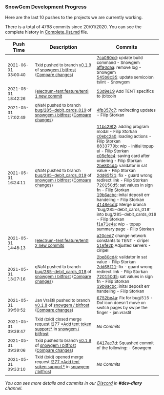 
### SnowGem Development Progress

Here are the last 10 pushes to the projects we are currently working.

There is a total of 4798 commits since 20/01/2020. You can see the complete history in
 [Complete_list.md](Complete_list.md) file.

| Push Time | Description | Commits |
| --- | --- | --- |
| <sub>2021-06-01 03:00:40</sub> | <sub>Txid pushed to branch [v0\.1\.9](https://gitlab.com/snowgem/bitfrost/commits/v0.1.9) of [snowgem / bitfrost](https://gitlab.com/snowgem/bitfrost) ([Compare changes](https://gitlab.com/snowgem/bitfrost/compare/6417ac7d773193090868634d40c64674fd2dd982...545b8c35d23adb3a8637167d88a23c18611667d4))</sub> | <sub>[7ca080cd](https://gitlab.com/snowgem/bitfrost/-/commit/7ca080cdaa8d437f1a5e9901334c821f725de063): update build command - Snowgem<br>[aff90daa](https://gitlab.com/snowgem/bitfrost/-/commit/aff90daa31402668c6d7b2f15d2ccad658b2c528): remove log - Snowgem<br>[545b8c35](https://gitlab.com/snowgem/bitfrost/-/commit/545b8c35d23adb3a8637167d88a23c18611667d4): update semicolon tslint - Snowgem</sub> |
| <sub>2021-05-31 18:42:26</sub> | <sub>[[electrum-tent:feature/tent] 1 new commit](https://github.com/ciripel/electrum-tent/commit/53d9e197aff0b5f6c296f25d3f8b61b256a9e1e5)</sub> | <sub>[53d9e19](https://github.com/ciripel/electrum-tent/commit/53d9e197aff0b5f6c296f25d3f8b61b256a9e1e5) Add TENT specifics to (bitcoin|blockchain).py - ciripel</sub> |
| <sub>2021-05-31 17:02:49</sub> | <sub>qNaN pushed to branch [bug/285\-debit\_cards\_019](https://gitlab.com/snowgem/bitfrost/commits/bug/285-debit_cards_019) of [snowgem / bitfrost](https://gitlab.com/snowgem/bitfrost) ([Compare changes](https://gitlab.com/snowgem/bitfrost/compare/f1a71e4a3304d0adf8b9c2c489f881ddaf74f416...4fb357c770da5cfd16dd44f54848541e09c2362d))</sub> | <sub>[4fb357c7](https://gitlab.com/snowgem/bitfrost/-/commit/4fb357c770da5cfd16dd44f54848541e09c2362d): redirecting updates - Filip Storkan</sub> |
| <sub>2021-05-31 16:24:11</sub> | <sub>qNaN pushed to branch [bug/285\-debit\_cards\_019](https://gitlab.com/snowgem/bitfrost/commits/bug/285-debit_cards_019) of [snowgem / bitfrost](https://gitlab.com/snowgem/bitfrost) ([Compare changes](https://gitlab.com/snowgem/bitfrost/compare/d762ddc5b3a3ac6f39f706ebc6bd7299deaac0db...f1a71e4a3304d0adf8b9c2c489f881ddaf74f416))</sub> | <sub>[11bc29f2](https://gitlab.com/snowgem/bitfrost/-/commit/11bc29f2534a0ec69e8f51e61cc991030b16e375): adding program modal - Filip Storkan<br>[c0ebc2a0](https://gitlab.com/snowgem/bitfrost/-/commit/c0ebc2a0b9b03158c16d03c04fe91cad6693cc39): loading actions - Filip Storkan<br>[8833779b](https://gitlab.com/snowgem/bitfrost/-/commit/8833779b5e95834f08e5320fc8555ffadcff1f2d): wip - initial topup ui - Filip Storkan<br>[c05efec4](https://gitlab.com/snowgem/bitfrost/-/commit/c05efec40d2a13682ade5a379dfc876deadeead8): saving card after ordering - Filip Storkan<br>[2be80cd4](https://gitlab.com/snowgem/bitfrost/-/commit/2be80cd4948675217bb0e21fbfec01b68ee717ad): validator in sat value - Filip Storkan<br>[2dd65f21](https://gitlab.com/snowgem/bitfrost/-/commit/2dd65f219c9ee112ebf102a5e1da0a8bec116d4b): fix - guard wrong redirect link - Filip Storkan<br>[720150d5](https://gitlab.com/snowgem/bitfrost/-/commit/720150d5877e947842b378e7f3fe27fad69d4585): sat values in sign fn - Filip Storkan<br>[19b6acbc](https://gitlab.com/snowgem/bitfrost/-/commit/19b6acbcd5ab3547d9484b81fc4220a8126f3698): inital deposit err handeling - Filip Storkan<br>[4146ecd4](https://gitlab.com/snowgem/bitfrost/-/commit/4146ecd40f920438e50f487b114efc11155470d2): Merge branch 'bug/285-debit_cards_018' into bug/285-debit_cards_019 - Filip Storkan<br>[f1a71e4a](https://gitlab.com/snowgem/bitfrost/-/commit/f1a71e4a3304d0adf8b9c2c489f881ddaf74f416): wip - topup summary page - Filip Storkan</sub> |
| <sub>2021-05-31 14:48:13</sub> | <sub>[[electrum-tent:feature/tent] 2 new commits](https://github.com/ciripel/electrum-tent/compare/cad4e77853b1...516fe2b84e6b)</sub> | <sub>[a20ced7](https://github.com/ciripel/electrum-tent/commit/a20ced7769793c0addf686ee8b0dc2e804606b22) change network constants to TENT - ciripel<br>[516fe2b](https://github.com/ciripel/electrum-tent/commit/516fe2b84e6bff01a49ab0df62fbe41ae056d212) Adjusted servers - ciripel</sub> |
| <sub>2021-05-31 13:27:16</sub> | <sub>qNaN pushed to branch [bug/285\-debit\_cards\_018](https://gitlab.com/snowgem/bitfrost/commits/bug/285-debit_cards_018) of [snowgem / bitfrost](https://gitlab.com/snowgem/bitfrost) ([Compare changes](https://gitlab.com/snowgem/bitfrost/compare/c05efec40d2a13682ade5a379dfc876deadeead8...19b6acbcd5ab3547d9484b81fc4220a8126f3698))</sub> | <sub>[2be80cd4](https://gitlab.com/snowgem/bitfrost/-/commit/2be80cd4948675217bb0e21fbfec01b68ee717ad): validator in sat value - Filip Storkan<br>[2dd65f21](https://gitlab.com/snowgem/bitfrost/-/commit/2dd65f219c9ee112ebf102a5e1da0a8bec116d4b): fix - guard wrong redirect link - Filip Storkan<br>[720150d5](https://gitlab.com/snowgem/bitfrost/-/commit/720150d5877e947842b378e7f3fe27fad69d4585): sat values in sign fn - Filip Storkan<br>[19b6acbc](https://gitlab.com/snowgem/bitfrost/-/commit/19b6acbcd5ab3547d9484b81fc4220a8126f3698): inital deposit err handeling - Filip Storkan</sub> |
| <sub>2021-05-31 09:50:52</sub> | <sub>Jan Vraštil pushed to branch [v0\.1\.8](https://gitlab.com/snowgem/bitfrost/commits/v0.1.8) of [snowgem / bitfrost](https://gitlab.com/snowgem/bitfrost) ([Compare changes](https://gitlab.com/snowgem/bitfrost/compare/3729c90d36a867bedb86c5eb743fe422a30736e3...6752be4abe98b3a936450e5f97ccf574af4c24cf))</sub> | <sub>[6752be4a](https://gitlab.com/snowgem/bitfrost/-/commit/6752be4abe98b3a936450e5f97ccf574af4c24cf): Fix for bug/515 - Dot icon doesn't move on switch pages by swipe the finger - jan.vrastil</sub> |
| <sub>2021-05-31 09:39:47</sub> | <sub>Txid (txid) closed merge request [\!277 \*Add tent token support\*](https://gitlab.com/snowgem/bitfrost/-/merge_requests/277) in [snowgem / bitfrost](https://gitlab.com/snowgem/bitfrost)</sub> | <sub>_No Commits_</sub> |
| <sub>2021-05-31 09:39:06</sub> | <sub>Txid pushed to branch [v0\.1\.9](https://gitlab.com/snowgem/bitfrost/commits/v0.1.9) of [snowgem / bitfrost](https://gitlab.com/snowgem/bitfrost) ([Compare changes](https://gitlab.com/snowgem/bitfrost/compare/f90ab9963b7abfcd7287380c75a9b6080ae9cea2...6417ac7d773193090868634d40c64674fd2dd982))</sub> | <sub>[6417ac7d](https://gitlab.com/snowgem/bitfrost/-/commit/6417ac7d773193090868634d40c64674fd2dd982): Squashed commit of the following: - Snowgem</sub> |
| <sub>2021-05-31 09:33:10</sub> | <sub>Txid (txid) opened merge request [\!277 \*Add tent soken support\*](https://gitlab.com/snowgem/bitfrost/-/merge_requests/277) in [snowgem / bitfrost](https://gitlab.com/snowgem/bitfrost)</sub> | <sub>_No Commits_</sub> |

_You can see more details and commits in our [Discord](https://discord.gg/zumGnbg) in **#dev-diary** channel._
